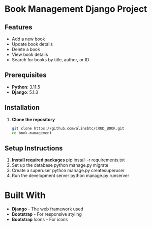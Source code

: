 # Book Management Django Project
## Features

- Add a new book
- Update book details
- Delete a book
- View book details
- Search for books by title, author, or ID

## Prerequisites

- **Python**: 3.11.5
- **Django**: 5.1.3
## Installation
1. **Clone the repository**
   ```bash
   git clone https://github.com/alinsbtc/CRUD_BOOK.git
   cd book-management
## Setup Instructions
1. **Install required packages**
    pip install -r requirements.txt
2. Set up the database
   python manage.py migrate
3. Create a superuser
   python manage.py createsuperuser
4. Run the development server
   python manage.py runserver
# Built With
- **Django** - The web framework used
- **Bootstrap** - For responsive styling
- **Bootstrap** Icons - For icons
